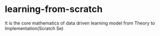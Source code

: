 # learning-from-scratch

It is the core mathematics of data driven learning model from Theory to Implementation(Scratch Se)

